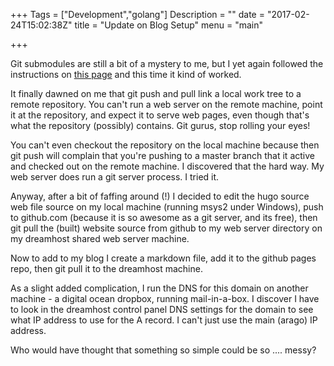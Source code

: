 +++
Tags = ["Development","golang"]
Description = ""
date = "2017-02-24T15:02:38Z"
title = "Update on Blog Setup"
menu = "main"


+++

Git submodules are still a bit of a mystery to me, but I yet again followed the instructions on [this page](https://gohugo.io/tutorials/github-pages-blog/) and this time it kind of worked.

It finally dawned on me that git push and pull link a local work tree to a remote repository. You can't run a web server on the remote machine, point it at the repository, and expect it to serve web pages, even though that's what the repository (possibly) contains. Git gurus, stop rolling your eyes!

You can't even checkout the repository on the local machine because then git push will complain that you're pushing to a master branch that it active and checked out on the remote machine. I discovered that the hard way. My web server does run a git server process. I tried it.

Anyway, after a bit of faffing around (!) I decided to edit the hugo source web file source on my local machine (running msys2 under Windows), push to github.com (because it is so awesome as a git server, and its free), then git pull the (built) website source from github to my web server directory on my dreamhost shared web server machine.

Now to add to my blog I create a markdown file, add it to the github pages repo, then git pull it to the dreamhost machine.

As a slight added complication, I run the DNS for this domain on another machine - a digital ocean dropbox, running mail-in-a-box. I discover I have to look in the dreamhost control panel DNS settings for the domain to see what IP address to use for the A record. I can't just use the main (arago) IP address. 

Who would have thought that something so simple could be so .... messy?
